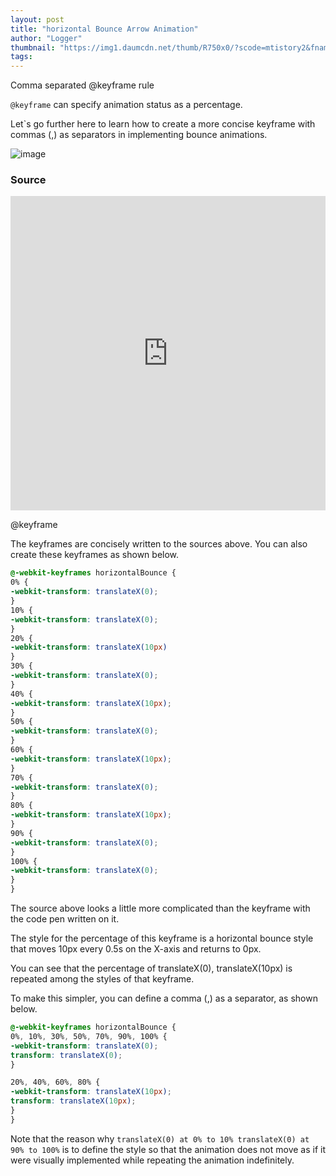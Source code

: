 ```yaml
---
layout: post
title: "horizontal Bounce Arrow Animation"
author: "Logger"
thumbnail: "https://img1.daumcdn.net/thumb/R750x0/?scode=mtistory2&fname=https%3A%2F%2Ft1.daumcdn.net%2Fcfile%2Ftistory%2F243F6B3858A64DD813"
tags: 
---
```



Comma separated @keyframe rule

`@keyframe` can specify animation status as a percentage.

Let`s go further here to learn how to create a more concise keyframe with commas (,) as separators in implementing bounce animations.

![image](https://t1.daumcdn.net/cfile/tistory/243F6B3858A64DD813)

### Source

<iframe allowfullscreen="true" allowpaymentrequest="true" allowtransparency="true" class="cp_embed_iframe " frameborder="0" height="503" width="100%" name="cp_embed_1" scrolling="no" src="https://codepen.io/jaehee/embed/rjREaX?height=503&amp;theme-id=19458&amp;slug-hash=rjREaX&amp;default-tab=css%2Cresult&amp;user=jaehee&amp;embed-version=2&amp;pen-title=Comma%20separated%20%40keyframe%20rule&amp;name=cp_embed_1" style="width: 100%; overflow:hidden; display:block;" title="Comma separated @keyframe rule" loading="lazy" id="cp_embed_rjREaX"></iframe>

@keyframe

The keyframes are concisely written to the sources above. You can also create these keyframes as shown below.

```css
@-webkit-keyframes horizontalBounce {
0% {
-webkit-transform: translateX(0);
}
10% {
-webkit-transform: translateX(0);
}
20% {
-webkit-transform: translateX(10px)
}
30% {
-webkit-transform: translateX(0);
}
40% {
-webkit-transform: translateX(10px);
}
50% {
-webkit-transform: translateX(0);
}
60% {
-webkit-transform: translateX(10px);
}
70% {
-webkit-transform: translateX(0);
}
80% {
-webkit-transform: translateX(10px);
}
90% {
-webkit-transform: translateX(0);
}
100% {
-webkit-transform: translateX(0);
}
}
```

The source above looks a little more complicated than the keyframe with the code pen written on it.

The style for the percentage of this keyframe is a horizontal bounce style that moves 10px every 0.5s on the X-axis and returns to 0px.

You can see that the percentage of translateX(0), translateX(10px) is repeated among the styles of that keyframe.

To make this simpler, you can define a comma (,) as a separator, as shown below.

```css
@-webkit-keyframes horizontalBounce {
0%, 10%, 30%, 50%, 70%, 90%, 100% {
-webkit-transform: translateX(0);
transform: translateX(0);
}

20%, 40%, 60%, 80% {
-webkit-transform: translateX(10px);
transform: translateX(10px);
}
}
```

Note that the reason why `translateX(0) at 0% to 10% translateX(0) at 90% to 100%` is to define the style so that the animation does not move as if it were visually implemented while repeating the animation indefinitely.